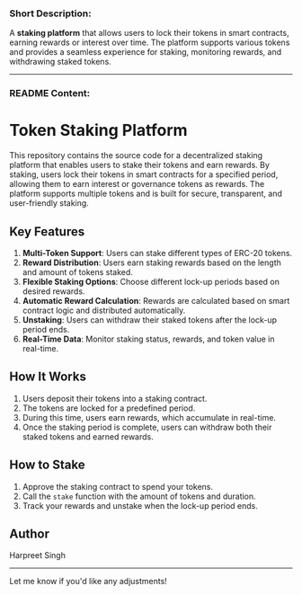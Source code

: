 ### Short Description:

A **staking platform** that allows users to lock their tokens in smart contracts, earning rewards or interest over time. The platform supports various tokens and provides a seamless experience for staking, monitoring rewards, and withdrawing staked tokens.

---

### README Content:

# Token Staking Platform

This repository contains the source code for a decentralized staking platform that enables users to stake their tokens and earn rewards. By staking, users lock their tokens in smart contracts for a specified period, allowing them to earn interest or governance tokens as rewards. The platform supports multiple tokens and is built for secure, transparent, and user-friendly staking.

## Key Features
1. **Multi-Token Support**: Users can stake different types of ERC-20 tokens.
2. **Reward Distribution**: Users earn staking rewards based on the length and amount of tokens staked.
3. **Flexible Staking Options**: Choose different lock-up periods based on desired rewards.
4. **Automatic Reward Calculation**: Rewards are calculated based on smart contract logic and distributed automatically.
5. **Unstaking**: Users can withdraw their staked tokens after the lock-up period ends.
6. **Real-Time Data**: Monitor staking status, rewards, and token value in real-time.

## How It Works
1. Users deposit their tokens into a staking contract.
2. The tokens are locked for a predefined period.
3. During this time, users earn rewards, which accumulate in real-time.
4. Once the staking period is complete, users can withdraw both their staked tokens and earned rewards.


## How to Stake
1. Approve the staking contract to spend your tokens.
2. Call the `stake` function with the amount of tokens and duration.
3. Track your rewards and unstake when the lock-up period ends.

## Author
Harpreet Singh

---

Let me know if you'd like any adjustments!
